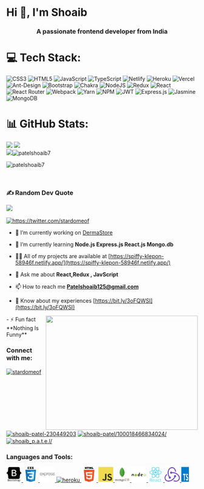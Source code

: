 <h1 align="center size="200px">Hi 👋, I'm Shoaib </h1>
<h3 align="center">A passionate frontend developer from India</h3>

# 💻 Tech Stack:
![CSS3](https://img.shields.io/badge/css3-%231572B6.svg?style=for-the-badge&logo=css3&logoColor=white) ![HTML5](https://img.shields.io/badge/html5-%23E34F26.svg?style=for-the-badge&logo=html5&logoColor=white) ![JavaScript](https://img.shields.io/badge/javascript-%23323330.svg?style=for-the-badge&logo=javascript&logoColor=%23F7DF1E) ![TypeScript](https://img.shields.io/badge/typescript-%23007ACC.svg?style=for-the-badge&logo=typescript&logoColor=white) ![Netlify](https://img.shields.io/badge/netlify-%23000000.svg?style=for-the-badge&logo=netlify&logoColor=#00C7B7) ![Heroku](https://img.shields.io/badge/heroku-%23430098.svg?style=for-the-badge&logo=heroku&logoColor=white) ![Vercel](https://img.shields.io/badge/vercel-%23000000.svg?style=for-the-badge&logo=vercel&logoColor=white) ![Ant-Design](https://img.shields.io/badge/-AntDesign-%230170FE?style=for-the-badge&logo=ant-design&logoColor=white) ![Bootstrap](https://img.shields.io/badge/bootstrap-%23563D7C.svg?style=for-the-badge&logo=bootstrap&logoColor=white) ![Chakra](https://img.shields.io/badge/chakra-%234ED1C5.svg?style=for-the-badge&logo=chakraui&logoColor=white) ![NodeJS](https://img.shields.io/badge/node.js-6DA55F?style=for-the-badge&logo=node.js&logoColor=white) ![Redux](https://img.shields.io/badge/redux-%23593d88.svg?style=for-the-badge&logo=redux&logoColor=white) ![React](https://img.shields.io/badge/react-%2320232a.svg?style=for-the-badge&logo=react&logoColor=%2361DAFB) ![React Router](https://img.shields.io/badge/React_Router-CA4245?style=for-the-badge&logo=react-router&logoColor=white) ![Webpack](https://img.shields.io/badge/webpack-%238DD6F9.svg?style=for-the-badge&logo=webpack&logoColor=black) ![Yarn](https://img.shields.io/badge/yarn-%232C8EBB.svg?style=for-the-badge&logo=yarn&logoColor=white) ![NPM](https://img.shields.io/badge/NPM-%23000000.svg?style=for-the-badge&logo=npm&logoColor=white) ![JWT](https://img.shields.io/badge/JWT-black?style=for-the-badge&logo=JSON%20web%20tokens) ![Express.js](https://img.shields.io/badge/express.js-%23404d59.svg?style=for-the-badge&logo=express&logoColor=%2361DAFB) ![Jasmine](https://img.shields.io/badge/jasmine-%238A4182.svg?style=for-the-badge&logo=jasmine&logoColor=white) ![MongoDB](https://img.shields.io/badge/MongoDB-%234ea94b.svg?style=for-the-badge&logo=mongodb&logoColor=white)

# 📊 GitHub Stats:
![](https://github-readme-stats.vercel.app/api?username=PatelShoaib7&theme=dark&hide_border=false&include_all_commits=true&count_private=true)
![](https://github-readme-streak-stats.herokuapp.com/?user=PatelShoaib7&theme=dark&hide_border=false)<br/>
![](https://github-readme-stats.vercel.app/api/top-langs/?username=PatelShoaib7&theme=dark&hide_border=false&include_all_commits=true&count_private=true&layout=compact)<img src="https://github-profile-trophy.vercel.app/?username=patelshoaib7" alt="patelshoaib7" />

<p align="left"> <img width="100%" height="300px" src="https://media4.giphy.com/media/cUAGuLiEcTBwRfkAQq/giphy.gif?cid=ecf05e47tpuhrmemrur90ppma82gi2qwcvn45bt5mxzcaul2&rid=giphy.gif&ct=s" alt="patelshoaib7" /> 
</p>
<br />

### ✍️ Random Dev Quote
![](https://quotes-github-readme.vercel.app/api?type=horizontal&theme=radical)  


<p align="left"> <a href="https://twitter.com/https://twitter.com/stardomeof" target="blank"><img src="https://img.shields.io/twitter/follow/https://twitter.com/stardomeof?logo=twitter&style=for-the-badge" alt="https://twitter.com/stardomeof" /></a> </p>

  
- 🔭 I’m currently working on [DermaStore](https://golden-croquembouche-db501b.netlify.app)

- 🌱 I’m currently learning **Node.js Express.js React.js Mongo.db**

- 👨‍💻 All of my projects are available at [https://spiffy-klepon-58946f.netlify.app/](https://spiffy-klepon-58946f.netlify.app/)

- 💬 Ask me about **React,Redux , JavScript**

- 📫 How to reach me **Patelshoaib125@gmail.com**



- 📄 Know about my experiences [https://bit.ly/3oFQWSI](https://bit.ly/3oFQWSI)
<img align="right" width="400px" height="300px" src="https://media0.giphy.com/media/YYW0hHizzIOrlhimPG/giphy.gif?cid=ecf05e47si19ju0lwt3w6sgm59pm5vt16tb6mcohvwpvlcft&rid=giphy.gif&ct=g"/>
- ⚡ Fun fact **Nothing Is Funny**




<h3 align="left">Connect with me:</h3>
<p align="left">
<a href="https://twitter.com/stardomeof" target="blank"><img align="center" src="https://raw.githubusercontent.com/rahuldkjain/github-profile-readme-generator/master/src/images/icons/Social/twitter.svg" alt="stardomeof" height="30" width="40" /></a>
<a href="https://linkedin.com/in/shoaib-patel-230449203" target="blank"><img align="center" src="https://raw.githubusercontent.com/rahuldkjain/github-profile-readme-generator/master/src/images/icons/Social/linked-in-alt.svg" alt="shoaib-patel-230449203" height="30" width="40" /></a>
<a href="https://fb.com/people/shoaib-patel/100018466834024/" target="blank"><img align="center" src="https://raw.githubusercontent.com/rahuldkjain/github-profile-readme-generator/master/src/images/icons/Social/facebook.svg" alt="shoaib-patel/100018466834024/" height="30" width="40" /></a>
<a href="https://instagram.com/shoaib_p.a.t.e.l/" target="blank"><img align="center" src="https://raw.githubusercontent.com/rahuldkjain/github-profile-readme-generator/master/src/images/icons/Social/instagram.svg" alt="shoaib_p.a.t.e.l/" height="30" width="40" /></a>
</p>
<h3 align="left">Languages and Tools:</h3>
<p align="left"> <a href="https://getbootstrap.com" target="_blank" rel="noreferrer"> <img src="https://raw.githubusercontent.com/devicons/devicon/master/icons/bootstrap/bootstrap-plain-wordmark.svg" alt="bootstrap" width="40" height="40"/> </a> <a href="https://www.w3schools.com/css/" target="_blank" rel="noreferrer"> <img src="https://raw.githubusercontent.com/devicons/devicon/master/icons/css3/css3-original-wordmark.svg" alt="css3" width="40" height="40"/> </a> <a href="https://expressjs.com" target="_blank" rel="noreferrer"> <img src="https://raw.githubusercontent.com/devicons/devicon/master/icons/express/express-original-wordmark.svg" alt="express" width="40" height="40"/> </a> <a href="https://heroku.com" target="_blank" rel="noreferrer"> <img src="https://www.vectorlogo.zone/logos/heroku/heroku-icon.svg" alt="heroku" width="40" height="40"/> </a> <a href="https://www.w3.org/html/" target="_blank" rel="noreferrer"> <img src="https://raw.githubusercontent.com/devicons/devicon/master/icons/html5/html5-original-wordmark.svg" alt="html5" width="40" height="40"/> </a> <a href="https://developer.mozilla.org/en-US/docs/Web/JavaScript" target="_blank" rel="noreferrer"> <img src="https://raw.githubusercontent.com/devicons/devicon/master/icons/javascript/javascript-original.svg" alt="javascript" width="40" height="40"/> </a> <a href="https://www.mongodb.com/" target="_blank" rel="noreferrer"> <img src="https://raw.githubusercontent.com/devicons/devicon/master/icons/mongodb/mongodb-original-wordmark.svg" alt="mongodb" width="40" height="40"/> </a> <a href="https://nodejs.org" target="_blank" rel="noreferrer"> <img src="https://raw.githubusercontent.com/devicons/devicon/master/icons/nodejs/nodejs-original-wordmark.svg" alt="nodejs" width="40" height="40"/> </a> <a href="https://reactjs.org/" target="_blank" rel="noreferrer"> <img src="https://raw.githubusercontent.com/devicons/devicon/master/icons/react/react-original-wordmark.svg" alt="react" width="40" height="40"/> </a> <a href="https://redux.js.org" target="_blank" rel="noreferrer"> <img src="https://raw.githubusercontent.com/devicons/devicon/master/icons/redux/redux-original.svg" alt="redux" width="40" height="40"/> </a> <a href="https://www.typescriptlang.org/" target="_blank" rel="noreferrer"> 
<img src="https://raw.githubusercontent.com/devicons/devicon/master/icons/typescript/typescript-original.svg" alt="typescript" width="20" height="40"/> </a> </p>
                           


                                                           
                                                                                                                    
